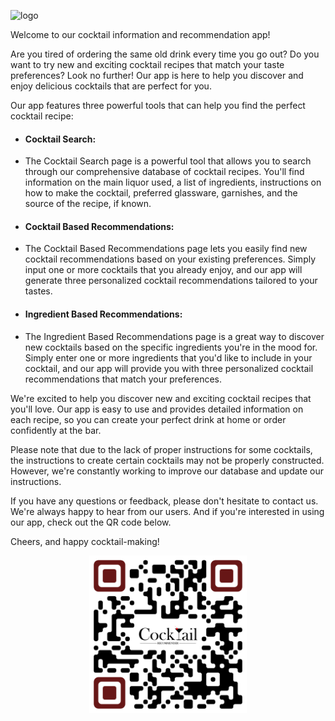 ![logo](https://user-images.githubusercontent.com/104226913/220788112-a46d86ce-0f99-46f9-a0ad-974f9587cc17.png)

Welcome to our cocktail information and recommendation app!

Are you tired of ordering the same old drink every time you go out? Do you want to try new and exciting cocktail recipes that match your taste preferences? Look no further! Our app is here to help you discover and enjoy delicious cocktails that are perfect for you.

Our app features three powerful tools that can help you find the perfect cocktail recipe: 

* #### **Cocktail Search**:
- The Cocktail Search page is a powerful tool that allows you to search through our comprehensive database of cocktail recipes. You'll find information on the main liquor used, a list of ingredients, instructions on how to make the cocktail, preferred glassware, garnishes, and the source of the recipe, if known.
            
* #### **Cocktail Based Recommendations**:
- The Cocktail Based Recommendations page lets you easily find new cocktail recommendations based on your existing preferences. Simply input one or more cocktails that you already enjoy, and our app will generate three personalized cocktail recommendations tailored to your tastes.
            
* #### **Ingredient Based Recommendations**:
- The Ingredient Based Recommendations page is a great way to discover new cocktails based on the specific ingredients you're in the mood for. Simply enter one or more ingredients that you'd like to include in your cocktail, and our app will provide you with three personalized cocktail recommendations that match your preferences.
            
We're excited to help you discover new and exciting cocktail recipes that you'll love. Our app is easy to use and provides detailed information on each recipe, so you can create your perfect drink at home or order confidently at the bar.

Please note that due to the lack of proper instructions for some cocktails, the instructions to create certain cocktails may not be properly constructed. However, we're constantly working to improve our database and update our instructions.

If you have any questions or feedback, please don't hesitate to contact us. We're always happy to hear from our users. And if you're interested in using our app, check out the QR code below.

Cheers, and happy cocktail-making!
<p align="center">
<img src="assets/QR_Heroku.png" width=50% height="50%" margin="auto">
</p>
